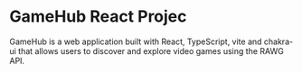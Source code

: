 <!DOCTYPE html>
<html lang="en">
<head>
  <meta charset="UTF-8">
</head>

<body>
    <h1>GameHub React Projec</h1>

<p>GameHub is a web application built with React, TypeScript, vite and chakra-ui that allows users to discover and explore video games using the RAWG API.</p>
 
</body>
</html>
